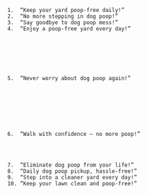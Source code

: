 	1.	“Keep your yard poop-free daily!”
	2.	“No more stepping in dog poop!”
	3.	“Say goodbye to dog poop mess!”
	4.	“Enjoy a poop-free yard every day!”







	5.	“Never worry about dog poop again!”








	6.	“Walk with confidence – no more poop!”



    
	7.	“Eliminate dog poop from your life!”
	8.	“Daily dog poop pickup, hassle-free!”
	9.	“Step into a cleaner yard every day!”
	10.	“Keep your lawn clean and poop-free!”